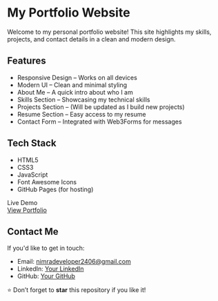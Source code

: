 #  My Portfolio Website  

Welcome to my personal portfolio website! 
This site highlights my skills, projects, and contact details in a clean and modern design.  


##  Features  
- Responsive Design – Works on all devices  
- Modern UI – Clean and minimal styling  
- About Me – A quick intro about who I am  
- Skills Section – Showcasing my technical skills  
- Projects Section – (Will be updated as I build new projects)  
- Resume Section – Easy access to my resume  
- Contact Form – Integrated with Web3Forms for messages  


##  Tech Stack  
- HTML5  
- CSS3  
- JavaScript  
- Font Awesome Icons  
- GitHub Pages (for hosting)  


 Live Demo  
 [View Portfolio](https://nimra-waheed-cs.github.io/my-portfolio/)  


## Contact Me  
If you'd like to get in touch:  

-  Email: nimradeveloper2406@gmail.com 
-  LinkedIn: [Your LinkedIn](https://www.linkedin.com/in/nimra-waheed-95257a381/)  
-  GitHub: [Your GitHub](https://github.com/Nimra-Waheed-cs)  



⭐ Don’t forget to **star** this repository if you like it!  
